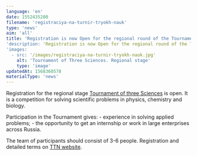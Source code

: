 ```yaml
---
language: 'en'
date: 1552435200
filename: 'registraciya-na-turnir-tryokh-nauk'
type: 'news'
aim: 'all'
title: 'Registration is now Open for the regional round of the Tournament of three Sciences'
'description: 'Registration is now Open for the regional round of the Tournament of three Sciences'
'images:
  - src: '/images/registraciya-na-turnir-tryokh-nauk.jpg'
    alt: 'Tournament of Three Sciences. Regional stage'
    type: 'image'
updatedAt: 1568360578
materialType: 'news'
---
```

Registration for the regional stage [Tournament of three Sciences](https://vk.com/iturnir) is open. It is a competition for solving scientific problems in physics, chemistry and biology.

Participation in the Tournament gives: - experience in solving applied problems; - the opportunity to get an internship or work in large enterprises across Russia.

The team of participants should consist of 3-6 people. Registration and detailed terms on [TTN website](https://iturnir.ru).
